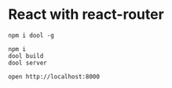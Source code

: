 React with react-router
======

```
npm i dool -g

npm i
dool build
dool server

open http://localhost:8000
```